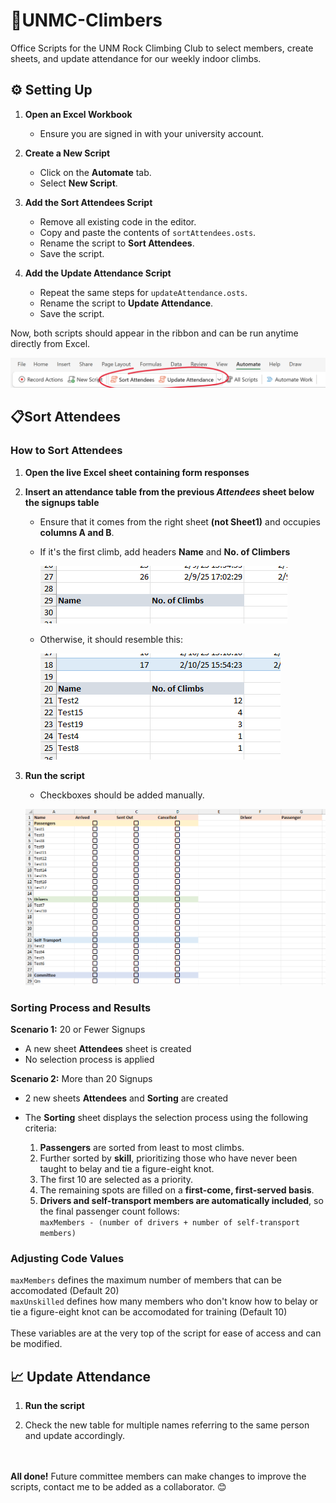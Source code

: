 # 🧗UNMC-Climbers
Office Scripts for the UNM Rock Climbing Club to select members, create sheets, and update attendance for our weekly indoor climbs.

## ⚙️ Setting Up

1. **Open an Excel Workbook**
   - Ensure you are signed in with your university account.

2. **Create a New Script**
   - Click on the **Automate** tab.
   - Select **New Script**.

3. **Add the Sort Attendees Script**
   - Remove all existing code in the editor.
   - Copy and paste the contents of `sortAttendees.osts`.
   - Rename the script to **Sort Attendees**.
   - Save the script.

4. **Add the Update Attendance Script**
   - Repeat the same steps for `updateAttendance.osts`.
   - Rename the script to **Update Attendance**.
   - Save the script.

Now, both scripts should appear in the ribbon and can be run anytime directly from Excel.

![Automate Ribbon](assets/automate-ribbon.png)

## 📋Sort Attendees

### How to Sort Attendees
1. **Open the live Excel sheet containing form responses**

2. **Insert an attendance table from the previous *Attendees* sheet below the signups table**  
   - Ensure that it comes from the right sheet **(not Sheet1)** and occupies **columns A and B**.  
   - If it's the first climb, add headers **Name** and **No. of Climbers**

     ![Attendance Table Headers](assets/attendance_headers.png)
   - Otherwise, it should resemble this:  
     
     ![Attendance Table Example](assets/attendance_table.png)

3. **Run the script**
   - Checkboxes should be added manually.

   ![Attendees Sheet](assets/attendees_sheet.png)

###  Sorting Process and Results
**Scenario 1:** 20 or Fewer Signups
- A new sheet **Attendees** sheet is created
- No selection process is applied


**Scenario 2:** More than 20 Signups
- 2 new sheets **Attendees** and **Sorting** are created
- The **Sorting** sheet displays the selection process using the following criteria:
  
   1. **Passengers** are sorted from least to most climbs.
   2. Further sorted by **skill**, prioritizing those who have never been taught to belay and tie a figure-eight knot.
   3. The first 10 are selected as a priority.
   4. The remaining spots are filled on a **first-come, first-served basis**.
   5. **Drivers and self-transport members are automatically included**, so the final passenger count follows:  
       `maxMembers - (number of drivers + number of self-transport members)`

### Adjusting Code Values
`maxMembers` defines the maximum number of members that can be accomodated (Default 20)<br>
`maxUnskilled` defines how many members who don't know how to belay or tie a figure-eight knot can be accomodated for training (Default 10) <br>
<br>
These variables are at the very top of the script for ease of access and can be modified.

## 📈 Update Attendance
1) **Run the script**

2) Check the new table for multiple names referring to the same person and update accordingly.

<br><br>
**All done!** Future committee members can make changes to improve the scripts, contact me to be added as a collaborator. 😊
